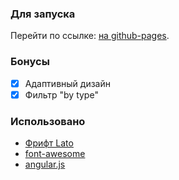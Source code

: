 ### Для запуска
Перейти по ссылке: [на github-pages](http://altpass.github.io/pokedex/).

### Бонусы
- [x] Адаптивный дизайн
- [x] Фильтр "by type"

### Использовано 
* [Фрифт Lato](https://www.google.com/fonts/specimen/Lato)
* [font-awesome](https://fortawesome.github.io/Font-Awesome/)
* [angular.js](https://angularjs.org/)
